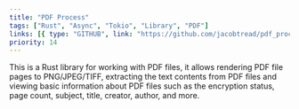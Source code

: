 ```yaml
---
title: "PDF Process"
tags: ["Rust", "Async", "Tokio", "Library", "PDF"]
links: [{ type: "GITHUB", link: "https://github.com/jacobtread/pdf_process" }]
priority: 14
---
```


This is a Rust library for working with PDF files, it allows rendering PDF file pages to PNG/JPEG/TIFF, extracting the text contents from PDF files and viewing basic information about PDF files such as the encryption status, page count, subject, title, creator, author, and more.